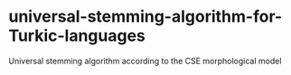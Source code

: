# universal-stemming-algorithm-for-Turkic-languages
Universal stemming algorithm according to the CSE morphological model
